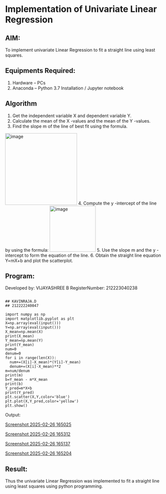 # Implementation of Univariate Linear Regression
## AIM:
To implement univariate Linear Regression to fit a straight line using least squares.

## Equipments Required:
1. Hardware – PCs
2. Anaconda – Python 3.7 Installation / Jupyter notebook

## Algorithm
1. Get the independent variable X and dependent variable Y.
2. Calculate the mean of the X -values and the mean of the Y -values.
3. Find the slope m of the line of best fit using the formula. 
<img width="231" alt="image" src="https://user-images.githubusercontent.com/93026020/192078527-b3b5ee3e-992f-46c4-865b-3b7ce4ac54ad.png">
4. Compute the y -intercept of the line by using the formula:
<img width="148" alt="image" src="https://user-images.githubusercontent.com/93026020/192078545-79d70b90-7e9d-4b85-9f8b-9d7548a4c5a4.png">
5. Use the slope m and the y -intercept to form the equation of the line.
6. Obtain the straight line equation Y=mX+b and plot the scatterplot.

## Program:

Developed by: VIJAYASHREE B
RegisterNumber:  212223040238
~~~

## KAVINRAJA.D
## 212222240047

import numpy as np
import matplotlib.pyplot as plt
X=np.array(eval(input()))
Y=np.array(eval(input()))
X_mean=np.mean(X)
print(X_mean)
Y_mean=np.mean(Y)
print(Y_mean)
num=0
denum=0
for i in range(len(X)):
  num+=(X[i]-X_mean)*(Y[i]-Y_mean)
  denum+=(X[i]-X_mean)**2
m=num/denum
print(m)
b=Y_mean - m*X_mean
print(b)
Y_pred=m*X+b
print(Y_pred)
plt.scatter(X,Y,color='blue')
plt.plot(X,Y_pred,color='yellow') 
plt.show() 
~~~


Output:

[Screenshot 2025-02-26 165025](https://github.com/user-attachments/assets/09163e06-2ade-4fc0-9bf2-13b1c888fd5c)

[Screenshot 2025-02-26 165312](https://github.com/user-attachments/assets/77ee3707-b407-4a79-a31b-cf7142d4c69b)

[Screenshot 2025-02-26 165137](https://github.com/user-attachments/assets/60b8224a-c5fd-441b-a59b-74deaea1d9cc)

[Screenshot 2025-02-26 165204](https://github.com/user-attachments/assets/e73fe6f5-1567-4638-9c50-6087b78e0e32)



## Result:
Thus the univariate Linear Regression was implemented to fit a straight line using least squares using python programming.
